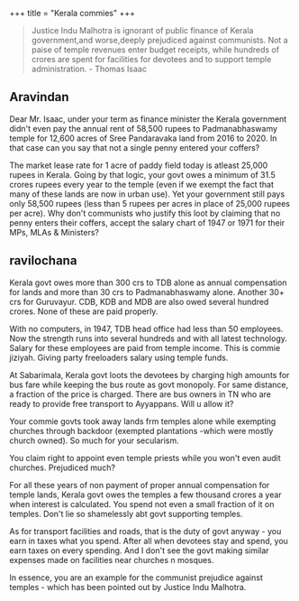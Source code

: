 +++
title = "Kerala commies"
+++
> Justice Indu Malhotra is ignorant of public finance of Kerala government,and worse,deeply prejudiced against communists. Not a paise of temple revenues enter budget receipts, while hundreds of crores are spent for facilities for devotees and to support temple administration. - Thomas Isaac

## Aravindan

Dear Mr. Isaac, under your term as finance minister the Kerala government didn't even pay the annual rent of 58,500 rupees to Padmanabhaswamy temple for 12,600 acres of Sree Pandaravaka land from 2016 to 2020. In that case can you say that not a single penny entered your coffers?

The market lease rate for 1 acre of paddy field today is atleast 25,000 rupees in Kerala. Going by that logic, your govt owes a minimum of 31.5 crores rupees every year to the temple (even if we exempt the fact that many of these lands are now in urban use). Yet your government still pays only 58,500 rupees (less than 5 rupees per acres in place of 25,000 rupees per acre). Why don't communists who justify this loot by claiming that no penny enters their coffers, accept the salary chart of 1947 or 1971 for their MPs, MLAs & Ministers?


## ravilochana
Kerala govt owes more than 300 crs to TDB alone as annual compensation for lands and more than 30 crs to Padmanabhaswamy alone. Another 30+ crs for Guruvayur. CDB, KDB and MDB are also owed several hundred crores. None of these are paid properly.

With no computers, in 1947, TDB head office had less than 50 employees. Now the strength runs into several hundreds and with all latest technology. Salary for these employees are paid from temple income. This is commie jiziyah. Giving party freeloaders salary using temple funds.

At Sabarimala, Kerala govt loots the devotees by charging high amounts for bus fare while keeping the bus route as govt monopoly. For same distance, a fraction of the price is charged. There are bus owners in TN who are ready to provide free transport to Ayyappans. Will u allow it?

Your commie govts took away lands frm temples alone while exempting churches through backdoor (exempted plantations -which were mostly church owned). So much for your secularism. 

You claim right to appoint even temple priests while you won't even audit churches. Prejudiced much? 

For all these years of non payment of proper annual compensation for temple lands, Kerala govt owes the temples a few thousand crores a year when interest is calculated. You spend not even a small fraction of it on temples. Don't lie so shamelessly abt govt supporting temples. 


As for transport facilities and roads, that is the duty of govt anyway - you earn in taxes what you spend. After all when devotees stay and spend, you earn taxes on every spending. And I don't see the govt making similar expenses made on facilities near churches n mosques.

In essence, you are an example for the communist prejudice against temples - which has been pointed out by Justice Indu Malhotra.
